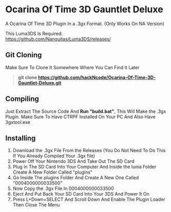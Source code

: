 # Ocarina Of Time 3D Gauntlet Deluxe
A Ocarina Of Time 3D Plugin In a .3gx Format. (Only Works On NA Version)

This Luma3DS Is Required: https://github.com/Nanquitas/Luma3DS/releases/

## Git Cloning
Make Sure To Clone It Somewhere Where You Can Find It Later
> **git clone https://github.com/hackNcode/Ocarina-Of-Time-3D-Gauntlet-Deluxe.git**

## Compiling

Just Extract The Source Code And **Run "build.bat"**, This Will Make the .3gx Plugin. Make Sure To Have CTRPF Installed On Your PC And Also Have 3gxtool.exe 

## Installing
1. Download the .3gx File From the Releases (You Do Not Need To Do This If You Already Compiled Your .3gx file)
2. Power Off Your Nintendo 3DS And Take Out The SD Card
3. Plug In The SD Card Into Your Computer And Inside the luma Folder Create A New Folder Called "plugins"
4. Go Inside The plugins Folder And Create A New One Called "0004000000033500"
5. Now Copy the .3gx File In 0004000000033500
6. Eject And Put Back Your SD Card Into Your 3DS And Power It On
7. Press L+Down+SELECT And Scroll Down And Enable The Plugin Loader Then Close The Menu
